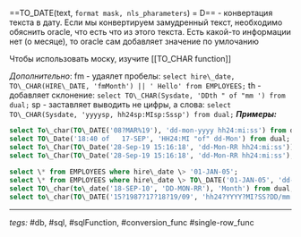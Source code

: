 ==TO_DATE(text, `format mask, nls_pharameters`) = D== - конвертация текста в дату. Если мы конвертируем замудренный текст, необходимо обяснить oracle, что есть что из этого текста. Есть какой-то информации нет (о месяце), то oracle сам добавляет значение по умлочанию

Чтобы использовать моску, изучите [[TO_CHAR function]]

*Дополнительно*:
fm - удаялет пробелы:
`select hire\_date, TO\_CHAR(HIRE\_DATE, 'fmMonth') || ' Hello' from EMPLOYEES;`
th - добавляет склонение:
`select TO\_CHAR(Sysdate, 'DDth " of "mm ') from dual;`
sp - заставляет выводить не цифры, а слова:
`select TO\_CHAR(Sysdate, 'yyyysp, hh24sp:MIsp:Sssp') from dual;`
***Примеры:***
```sql
select To\_char(TO\_DATE('08?MAR%19'), 'dd-mon-yyyy hh24:mi:ss') from dual;  
select TO\_Date('18:40 of   17-SEP', 'HH24:MI "of" dd-Mon') from dual;  
select To\_Char(TO\_Date('28-Sep-19 15:16:18', 'dd-Mon-RR hh24:mi:ss')) from dual;  
select To\_Char(TO\_Date('28-Sep-19 15:16:18', 'dd-Mon-RR hh24:mi:ss'),'dd "day of "month". Time:" hh24:mi' ) from dual;  
  
select \* from EMPLOYEES where hire\_date \> '01-JAN-05';  
select \* from EMPLOYEES where hire\_date \> TO\_DATE('01-JAN-05', 'dd-MON-RR');  
select TO\_char(to\_date('18-SEP-10', 'DD-MON-RR'), 'Month') from dual;  
select to\_char(TO\_DATE('15?1987?17?18?19/09', 'hh24?YYYY?MI?SS?DD/mm'), 'dd-MON-yyyy hh24:mi:ss') from dual;
```
---
*tegs:* #db, #sql, #sqlFunction, #conversion_func #single-row_func 